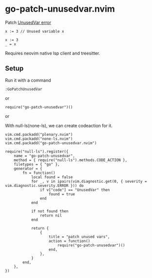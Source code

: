 # go-patch-unusedvar.nvim

Patch [UnusedVar error](https://github.com/golang/go/issues/43729)

```
x := 3 // Unused variable x
```

```
x := 3
_ = x 
```

Requires neovim native lsp client and treesitter.


## Setup

Run it with a command 

```
:GoPatchUnusedVar 
```


or

```
require("go-patch-unusedvar")()
```

or

With null-ls(none-ls), we can create codeaction for it.

```
vim.cmd.packadd("plenary.nvim")
vim.cmd.packadd("none-ls.nvim")
vim.cmd.packadd("go-patch-unusedvar.nvim")

require("null-ls").register({
	name = "go-patch-unusedvar",
	method = { require("null-ls").methods.CODE_ACTION },
	filetypes = { "go" },
	generator = {
		fn = function()
			local found = false
			for _, v in ipairs(vim.diagnostic.get(0, { severity = vim.diagnostic.severity.ERROR })) do
				if v["code"] == "UnusedVar" then
					found = true
				end
			end

			if not found then
				return nil
			end

			return {
				{
					title = "patch unused vars",
					action = function()
						require("go-patch-unusedvar")()
					end,
				},
			}
		end,
	},
})
```

